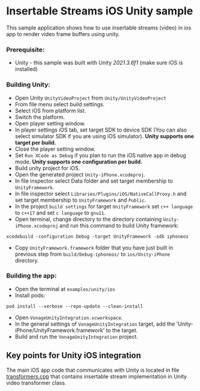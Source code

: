 # Insertable Streams iOS Unity sample
This sample application shows how to use insertable streams (video) in ios app to render video frame buffers using unity.
### Prerequisite:
- Unity - this sample was built with Unity *2021.3.6f1* (make sure iOS is installed)
### Building Unity:
- Open Unity `UnityVideoProject` from `Unity/UnityVideoProject`
- From file menu select build settings.
- Select iOS from platform list.
- Switch the platform.
- Open player setting window.
- In player settings iOS tab, set target SDK to device SDK (You can also select simulator SDK if you are using iOS simulator). **Unity supports one target per build.**
- Close the player setting window.
- Set `Run XCode as Debug` if you plan to run the iOS native app in debug mode. **Unity supports one configuration per build.**
- Build unity project for iOS.
- Open the generated project `Unity-iPhone.xcodeproj`.
- In file inspector select Data folder and set target membership to `UnityFramework`.
- In file inspector select `Libraries/Plugins/iOS/NativeCallProxy.h` and set target membership to `UnityFramework` and `Public`.
- In the project `build settings` for target `UnityFramework` set `c++ language` to `c++17` and set `c language` to `gnu11`.
- Open terminal, change directory to the directory containing `Unity-iPhone.xcodeproj` and run this command to build Unity framework:
```
xcodebuild -configuration Debug -target UnityFramework -sdk iphoneos
```
- Copy `UnityFramework.framework` folder that you have just built in previous step from `build/Debug-iphoneos/` to `ios/Unity-iPhone` directory.
### Building the app:
- Open the terminal at `examples/unity/ios`
- Install pods:
```
pod install --verbose --repo-update --clean-install
```
- Open `VonageUnityIntegration.xcworkspace`.
- In the general settings of `VonageUnityIntegration` target, add the 'Unity-iPhone/UnityFramework.framework' to the target.
- Build and run the `VonageUnityIntegration` project.

## Key points for Unity iOS integration
The main iOS app code that communicates with Unity is located in file [transformers.cpp](https://github.com/Vonage/vonage-media-transformers-samples/blob/main/Unity/ios/VonageUnityIntegration/transformers.cpp) that contains insertable stream implementation in Unity video transformer class.
